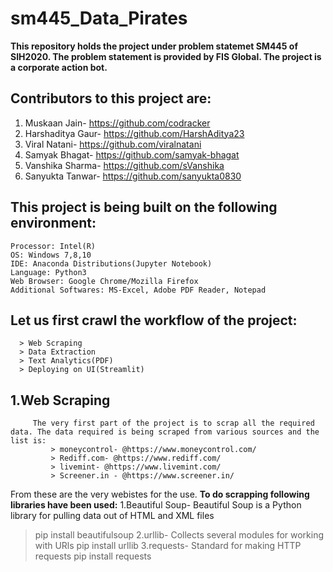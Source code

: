 # sm445_Data_Pirates
**This repository holds the project under problem statemet SM445 of SIH2020. The problem statement is provided by FIS Global. The project is a corporate action bot.**



## Contributors to this project are:
   1. Muskaan Jain- https://github.com/codracker
   2. Harshaditya Gaur- https://github.com/HarshAditya23
   3. Viral Natani- https://github.com/viralnatani
   4. Samyak Bhagat- https://github.com/samyak-bhagat
   5. Vanshika Sharma- https://github.com/sVanshika
   6. Sanyukta Tanwar- https://github.com/sanyukta0830





## **This project is being built on the following environment:**
    Processor: Intel(R)
    OS: Windows 7,8,10
    IDE: Anaconda Distributions(Jupyter Notebook)
    Language: Python3
    Web Browser: Google Chrome/Mozilla Firefox
    Additional Softwares: MS-Excel, Adobe PDF Reader, Notepad





## **Let us first crawl the workflow of the project:**
      > Web Scraping
      > Data Extraction
      > Text Analytics(PDF)
      > Deploying on UI(Streamlit)
     
     
     
  
## **1.Web Scraping**
         The very first part of the project is to scrap all the required data. The data required is being scraped from various sources and the list is:
             > moneycontrol- @https://www.moneycontrol.com/
             > Rediff.com- @https://www.rediff.com/
             > livemint- @https://www.livemint.com/
             > Screener.in - @https://www.screener.in/
      
   From these are the very webistes for the use.
**To do scrapping following libraries have been used:**
1.Beautiful Soup- Beautiful Soup is a Python library for pulling data out of HTML and XML files
   >pip install beautifulsoup
2.urllib- Collects several modules for working with URls
   >pip install urllib
3.requests- Standard for making HTTP requests
  >pip install requests
